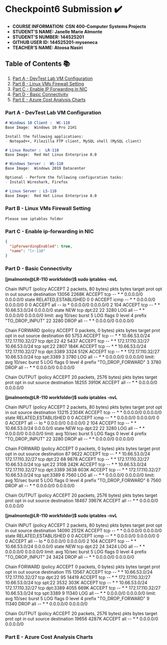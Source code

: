 # Checkpoint6 Submission ✔️

- **COURSE INFORMATION: CSN 400-Computer Systems Projects**
- **STUDENT’S NAME: Janelle Marie Almonte**
- **STUDENT'S NUMBER: 144525201**
- **GITHUB USER ID: 144525201-myseneca**
- **TEACHER’S NAME: Atoosa Nasiri**

## Table of Contents 📚
1. [Part A - DevTest Lab VM Configuration](#part-a---devtest-lab-vm-configuration)
2. [Part B - Linux VMs Firewall Setting](#part-b---linux-vms-firewall-setting)
3. [Part C - Enable IP Forwarding in NIC](#part-c---enable-ip-forwarding-in-nic)
4. [Part D - Basic Connectivity](#part-d---basic-connectivity)
5. [Part E - Azure Cost Analysis Charts](#part-e---azure-cost-analysis-charts)

### Part A - DevTest Lab VM Configuration

```markdown
# Windows 10 Client :  WC-110
Base Image:  Windows 10 Pro 21H1

Install the following applications:  
- Notepad++, Filezilla FTP client, MySQL shell (MySQL client)

# Linux Router :  LR-110
Base Image:  Red Hat Linux Enterprise 8.0

# Windows Server :  WS-110
Base Image:  Windows 2019 Datacenter

Optional - Perform the following configuration tasks:
- Install Wireshark, Firefox

# Linux Server : LS-110
Base Image:  Red Hat Linux Enterprise 8.0
```

### Part B - Linux VMs Firewall Setting

```
Please see iptables folder
```

### Part C - Enable ip-forwarding in NIC

```json
{
  "ipForwardingEnabled": true,
  "name": "lr-110"
}
```

### Part D - Basic Connectivity

**[jmalmonte@LR-110 workfolder]$ sudo iptables -nvL**

Chain INPUT (policy ACCEPT 2 packets, 80 bytes)
 pkts bytes target     prot opt in     out     source               destination
13056 2268K ACCEPT     tcp  --  *      *       0.0.0.0/0            0.0.0.0/0            state RELATED,ESTABLISHED
    0     0 ACCEPT     icmp --  *      *       0.0.0.0/0            0.0.0.0/0
    0     0 ACCEPT     all  --  lo     *       0.0.0.0/0            0.0.0.0/0
    2   104 ACCEPT     tcp  --  *      *       10.66.53.0/24        0.0.0.0/0            state NEW tcp dpt:22
   22  3280 LOG        all  --  *      *       0.0.0.0/0            0.0.0.0/0            limit: avg 10/sec burst 5 LOG flags 0 level 4 prefix "TO_DROP_INPUT"
   22  3280 DROP       all  --  *      *       0.0.0.0/0            0.0.0.0/0

Chain FORWARD (policy ACCEPT 0 packets, 0 bytes)
 pkts bytes target     prot opt in     out     source               destination
   60  5753 ACCEPT     tcp  --  *      *       10.66.53.0/24        172.17.110.32/27     tcp dpt:22
   42  5437 ACCEPT     tcp  --  *      *       172.17.110.32/27     10.66.53.0/24        tcp spt:22
 2807  184K ACCEPT     tcp  --  *      *       10.66.53.0/24        172.17.110.32/27     tcp dpt:3389
 3324  512K ACCEPT     tcp  --  *      *       172.17.110.32/27     10.66.53.0/24        tcp spt:3389
    3  3780 LOG        all  --  *      *       0.0.0.0/0            0.0.0.0/0            limit: avg 10/sec burst 5 LOG flags 0 level 4 prefix "TO_DROP_FORWARD"
    3  3780 DROP       all  --  *      *       0.0.0.0/0            0.0.0.0/0

Chain OUTPUT (policy ACCEPT 20 packets, 2576 bytes)
 pkts bytes target     prot opt in     out     source               destination
18255 3910K ACCEPT     all  --  *      *       0.0.0.0/0            0.0.0.0/0

**[jmalmonte@LR-110 workfolder]$ sudo iptables -nvL**

Chain INPUT (policy ACCEPT 2 packets, 80 bytes)
 pkts bytes target     prot opt in     out     source               destination
13215 2304K ACCEPT     tcp  --  *      *       0.0.0.0/0            0.0.0.0/0            state RELATED,ESTABLISHED
    0     0 ACCEPT     icmp --  *      *       0.0.0.0/0            0.0.0.0/0
    0     0 ACCEPT     all  --  lo     *       0.0.0.0/0            0.0.0.0/0
    2   104 ACCEPT     tcp  --  *      *       10.66.53.0/24        0.0.0.0/0            state NEW tcp dpt:22
   22  3280 LOG        all  --  *      *       0.0.0.0/0            0.0.0.0/0            limit: avg 10/sec burst 5 LOG flags 0 level 4 prefix "TO_DROP_INPUT"
   22  3280 DROP       all  --  *      *       0.0.0.0/0            0.0.0.0/0

Chain FORWARD (policy ACCEPT 0 packets, 0 bytes)
 pkts bytes target     prot opt in     out     source               destination
   87  9622 ACCEPT     tcp  --  *      *       10.66.53.0/24        172.17.110.32/27     tcp dpt:22
   68  9878 ACCEPT     tcp  --  *      *       172.17.110.32/27     10.66.53.0/24        tcp spt:22
 3108  242K ACCEPT     tcp  --  *      *       10.66.53.0/24        172.17.110.32/27     tcp dpt:3389
 3638  603K ACCEPT     tcp  --  *      *       172.17.110.32/27     10.66.53.0/24        tcp spt:3389
    6  7560 LOG        all  --  *      *       0.0.0.0/0            0.0.0.0/0            limit: avg 10/sec burst 5 LOG flags 0 level 4 prefix "TO_DROP_FORWARD"
    6  7560 DROP       all  --  *      *       0.0.0.0/0            0.0.0.0/0

Chain OUTPUT (policy ACCEPT 20 packets, 2576 bytes)
 pkts bytes target     prot opt in     out     source               destination
18467 3967K ACCEPT     all  --  *      *       0.0.0.0/0            0.0.0.0/0

**[jmalmonte@LR-110 workfolder]$ sudo iptables -nvL**

Chain INPUT (policy ACCEPT 2 packets, 80 bytes)
 pkts bytes target     prot opt in     out     source               destination
14090 2512K ACCEPT     tcp  --  *      *       0.0.0.0/0            0.0.0.0/0            state RELATED,ESTABLISHED
    0     0 ACCEPT     icmp --  *      *       0.0.0.0/0            0.0.0.0/0
    0     0 ACCEPT     all  --  lo     *       0.0.0.0/0            0.0.0.0/0
    2   104 ACCEPT     tcp  --  *      *       10.66.53.0/24        0.0.0.0/0            state NEW tcp dpt:22
   24  3424 LOG        all  --  *      *       0.0.0.0/0            0.0.0.0/0            limit: avg 10/sec burst 5 LOG flags 0 level 4 prefix "TO_DROP_INPUT"
   24  3424 DROP       all  --  *      *       0.0.0.0/0            0.0.0.0/0

Chain FORWARD (policy ACCEPT 0 packets, 0 bytes)
 pkts bytes target     prot opt in     out     source               destination
  115 13567 ACCEPT     tcp  --  *      *       10.66.53.0/24        172.17.110.32/27     tcp dpt:22
   95 14419 ACCEPT     tcp  --  *      *       172.17.110.32/27     10.66.53.0/24        tcp spt:22
 3532  303K ACCEPT     tcp  --  *      *       10.66.53.0/24        172.17.110.32/27     tcp dpt:3389
 4055  669K ACCEPT     tcp  --  *      *       172.17.110.32/27     10.66.53.0/24        tcp spt:3389
    9 11340 LOG        all  --  *      *       0.0.0.0/0            0.0.0.0/0            limit: avg 10/sec burst 5 LOG flags 0 level 4 prefix "TO_DROP_FORWARD"
    9 11340 DROP       all  --  *      *       0.0.0.0/0            0.0.0.0/0

Chain OUTPUT (policy ACCEPT 20 packets, 2576 bytes)
 pkts bytes target     prot opt in     out     source               destination
19656 4287K ACCEPT     all  --  *      *       0.0.0.0/0            0.0.0.0/0

### Part E - Azure Cost Analysis Charts
